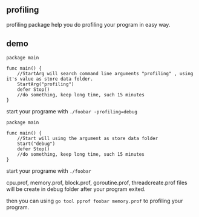 ## profiling

profiling package help you do profiling your program in easy way.

## demo

```golang
package main

func main() {
    //StartArg will search command line arguments "profiling" , using it's value as store data folder.
    StartArg("profiling")
    defer Stop()
    //do something, keep long time, such 15 minutes
}
```
start your programe with `./foobar -profiling=debug`


```golang
package main

func main() {
    //Start will using the argument as store data folder
    Start("debug")
    defer Stop()
    //do something, keep long time, such 15 minutes
}
```

start your programe with `./foobar`

cpu.prof, memory.prof, block.prof, goroutine.prof, threadcreate.prof files will be create in debug folder after your program exited.

then you can using `go tool pprof foobar memory.prof` to profiling your program.

